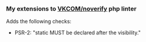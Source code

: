 ### My extensions to [VKCOM/noverify](https://github.com/VKCOM/noverify) php linter

Adds the following checks:
- PSR-2: "static MUST be declared after the visibility."

